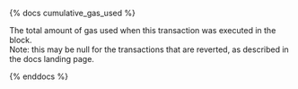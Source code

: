 {% docs cumulative_gas_used %}

The total amount of gas used when this transaction was executed in the block.  
Note: this may be null for the transactions that are reverted, as described in the docs landing page.  

{% enddocs %}

